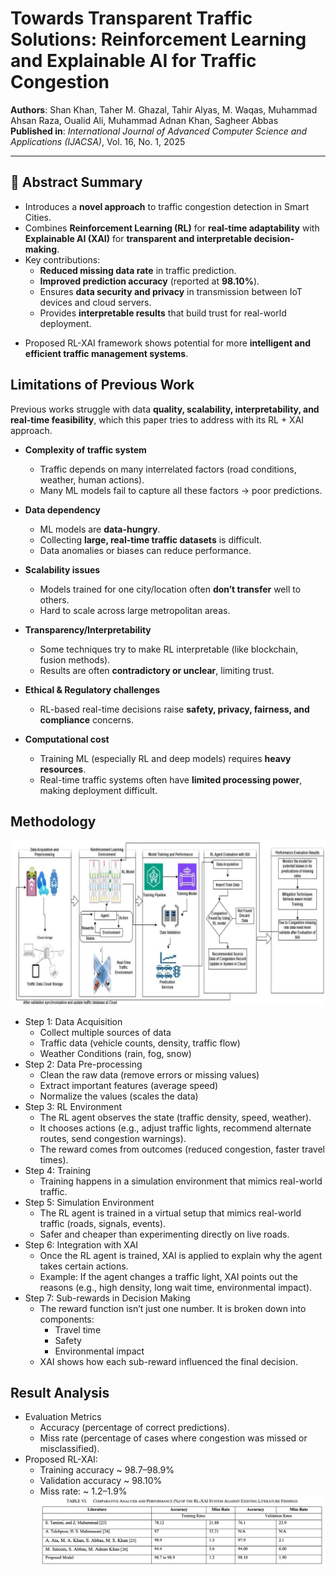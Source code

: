 # Towards Transparent Traffic Solutions: Reinforcement Learning and Explainable AI for Traffic Congestion

**Authors**: Shan Khan, Taher M. Ghazal, Tahir Alyas, M. Waqas, Muhammad Ahsan Raza, Oualid Ali, Muhammad Adnan Khan, Sagheer Abbas  
**Published in**: *International Journal of Advanced Computer Science and Applications (IJACSA)*, Vol. 16, No. 1, 2025  

---

## 📄 Abstract Summary
- Introduces a **novel approach** to traffic congestion detection in Smart Cities.  
- Combines **Reinforcement Learning (RL)** for **real-time adaptability** with **Explainable AI (XAI)** for **transparent and interpretable decision-making**.  
- Key contributions:  
  - **Reduced missing data rate** in traffic prediction.  
  - **Improved prediction accuracy** (reported at **98.10%**).  
  - Ensures **data security and privacy** in transmission between IoT devices and cloud servers.  
  - Provides **interpretable results** that build trust for real-world deployment.  
<!-- - Demonstrates ~**5% improvement** in security, reliability, and accuracy compared to existing approaches.  -->
- Proposed RL-XAI framework shows potential for more **intelligent and efficient traffic management systems**.  

## Limitations of Previous Work
Previous works struggle with data **quality, scalability, interpretability, and real-time feasibility**, which this paper tries to address with its RL + XAI approach.

- **Complexity of traffic system**  
  - Traffic depends on many interrelated factors (road conditions, weather, human actions).  
  - Many ML models fail to capture all these factors → poor predictions.  

- **Data dependency**  
  - ML models are **data-hungry**.  
  - Collecting **large, real-time traffic datasets** is difficult.  
  - Data anomalies or biases can reduce performance.  

- **Scalability issues**  
  - Models trained for one city/location often **don’t transfer** well to others.  
  - Hard to scale across large metropolitan areas.  

- **Transparency/Interpretability**  
  - Some techniques try to make RL interpretable (like blockchain, fusion methods).  
  - Results are often **contradictory or unclear**, limiting trust.  

- **Ethical & Regulatory challenges**  
  - RL-based real-time decisions raise **safety, privacy, fairness, and compliance** concerns.  

- **Computational cost**  
  - Training ML (especially RL and deep models) requires **heavy resources**.  
  - Real-time traffic systems often have **limited processing power**, making deployment difficult.  

## Methodology
![Alt text](rl_XAI_methodology.png "Methodology")
- Step 1: Data Acquisition
  - Collect multiple sources of data
  - Traffic data (vehicle counts, density, traffic flow)
  - Weather Conditions (rain, fog, snow)
- Step 2: Data Pre-processing
  - Clean the raw data (remove errors or missing values)
  - Extract important features (average speed)
  - Normalize the values (scales the data)
- Step 3: RL Environment
  - The RL agent observes the state (traffic density, speed, weather).
  - It chooses actions (e.g., adjust traffic lights, recommend alternate routes, send congestion warnings).
  - The reward comes from outcomes (reduced congestion, faster travel times).
- Step 4: Training
  - Training happens in a simulation environment that mimics real-world traffic.
- Step 5: Simulation Environment
  - The RL agent is trained in a virtual setup that mimics real-world traffic (roads, signals, events).
  - Safer and cheaper than experimenting directly on live roads.
- Step 6: Integration with XAI
  - Once the RL agent is trained, XAI is applied to explain why the agent takes certain actions.
  - Example: If the agent changes a traffic light, XAI points out the reasons (e.g., high density, long wait time, environmental impact).
- Step 7: Sub-rewards in Decision Making
  - The reward function isn’t just one number. It is broken down into components:
      - Travel time
      - Safety
      - Environmental impact
  - XAI shows how each sub-reward influenced the final decision.
 ## Result Analysis
 - Evaluation Metrics
   - Accuracy (percentage of correct predictions).
   - Miss rate (percentage of cases where congestion was missed or misclassified).
- Proposed RL-XAI:
  - Training accuracy ~ 98.7–98.9%
  - Validation accuracy ~ 98.10%
  - Miss rate: ~ 1.2–1.9%
![Alt text](rl_XAI_results.png "Results")
